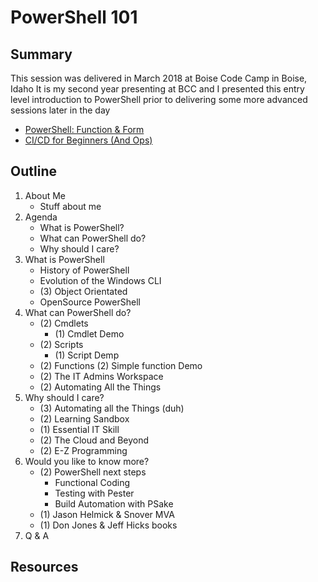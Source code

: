 # PowerShell 101

## Summary
This session was delivered in March 2018 at Boise Code Camp in Boise, Idaho
It is my second year presenting at BCC and I presented this entry level introduction to PowerShell 
prior to delivering some more advanced sessions later in the day

* [PowerShell: Function & Form](#)
* [CI/CD for Beginners (And Ops)](#)

## Outline

1. About Me
    * Stuff about me
3. Agenda
    * What is PowerShell?
    * What can PowerShell do?
    * Why should I care?
5. What is PowerShell
    * History of PowerShell
    * Evolution of the Windows CLI
    * (3) Object Orientated
    * OpenSource PowerShell
11. What can PowerShell do?
    * (2) Cmdlets
        * (1) Cmdlet Demo
    * (2) Scripts
        * (1) Script Demp
    * (2) Functions
        (2) Simple function Demo
    * (2) The IT Admins Workspace
    * (2) Automating All the Things
25. Why should I care?
    * (3) Automating all the Things (duh)
    * (2) Learning Sandbox
    * (1) Essential IT Skill
    * (2) The Cloud and Beyond
    * (2) E-Z Programming
35. Would you like to know more?
    * (2) PowerShell next steps
        * Functional Coding
        * Testing with Pester
        * Build Automation with PSake
    * (1) Jason Helmick & Snover MVA
    * (1) Don Jones & Jeff Hicks books
40. Q & A

## Resources
